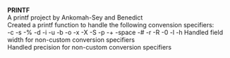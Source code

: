 **PRINTF**  
A printf project by Ankomah-Sey and Benedict  
Created a printf function to handle the following convension specifiers:  
-c
-s
-%
-d
-i
-u
-b
-o
-x
-X
-S
-p
-+
-space
-#
-r
-R
-0
-l
-h
Handled field width for non-custom conversion specifiers  
Handled precision for non-custom conversion specifiers  
